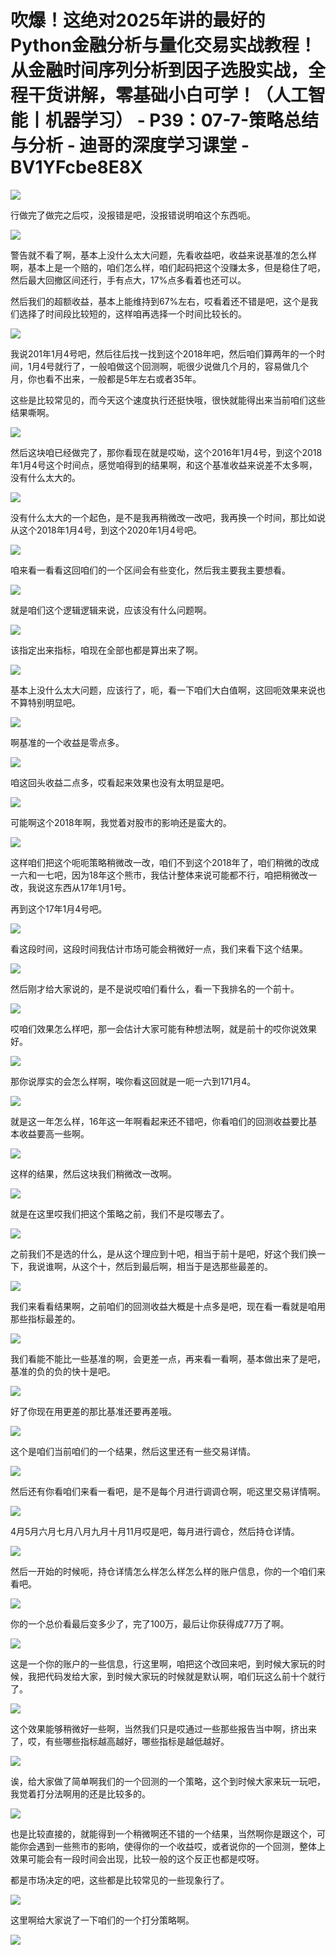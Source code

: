 # 吹爆！这绝对2025年讲的最好的Python金融分析与量化交易实战教程！从金融时间序列分析到因子选股实战，全程干货讲解，零基础小白可学！（人工智能丨机器学习） - P39：07-7-策略总结与分析 - 迪哥的深度学习课堂 - BV1YFcbe8E8X

![](img/20203f95ded68d9b1706ac6a77c37efe_0.png)

行做完了做完之后哎，没报错是吧，没报错说明咱这个东西呃。

![](img/20203f95ded68d9b1706ac6a77c37efe_2.png)

警告就不看了啊，基本上没什么太大问题，先看收益吧，收益来说基准的怎么样啊，基本上是一个赔的，咱们怎么样，咱们起码把这个没赚太多，但是稳住了吧，然后最大回撤区间还行，手有点大，17%点多看着也还可以。

然后我们的超额收益，基本上能维持到67%左右，哎看着还不错是吧，这个是我们选择了时间段比较短的，这样咱再选择一个时间比较长的。



![](img/20203f95ded68d9b1706ac6a77c37efe_4.png)

我说201年1月4号吧，然后往后找一找到这个2018年吧，然后咱们算两年的一个时间，1月4号就行了，一般咱做这个回测啊，呃很少说做几个月的，容易做几个月，你也看不出来，一般都是5年左右或者35年。

这些是比较常见的，而今天这个速度执行还挺快哦，很快就能得出来当前咱们这些结果嘶啊。

![](img/20203f95ded68d9b1706ac6a77c37efe_6.png)

然后这块咱已经做完了，那你看现在就是哎呦，这个2016年1月4号，到这个2018年1月4号这个时间点，感觉咱得到的结果啊，和这个基准收益来说差不太多啊，没有什么太大的。



![](img/20203f95ded68d9b1706ac6a77c37efe_8.png)

没有什么太大的一个起色，是不是我再稍微改一改吧，我再换一个时间，那比如说从这个2018年1月4号，到这个2020年1月4号吧。



![](img/20203f95ded68d9b1706ac6a77c37efe_10.png)

咱来看一看看这回咱们的一个区间会有些变化，然后我主要我主要想看。

![](img/20203f95ded68d9b1706ac6a77c37efe_12.png)

就是咱们这个逻辑逻辑来说，应该没有什么问题啊。

![](img/20203f95ded68d9b1706ac6a77c37efe_14.png)

该指定出来指标，咱现在全部也都是算出来了啊。

![](img/20203f95ded68d9b1706ac6a77c37efe_16.png)

基本上没什么太大问题，应该行了，呃，看一下咱们大白值啊，这回呃效果来说也不算特别明显吧。

![](img/20203f95ded68d9b1706ac6a77c37efe_18.png)

啊基准的一个收益是零点多。

![](img/20203f95ded68d9b1706ac6a77c37efe_20.png)

咱这回头收益二点多，哎看起来效果也没有太明显是吧。

![](img/20203f95ded68d9b1706ac6a77c37efe_22.png)

可能啊这个2018年啊，我觉着对股市的影响还是蛮大的。

![](img/20203f95ded68d9b1706ac6a77c37efe_24.png)

这样咱们把这个呃呃策略稍微改一改，咱们不到这个2018年了，咱们稍微的改成一六和一七吧，因为18年这个熊市，我估计整体来说可能都不行，咱把稍微改一改，我说这东西从17年1月1号。

再到这个17年1月4号吧。

![](img/20203f95ded68d9b1706ac6a77c37efe_26.png)

看这段时间，这段时间我估计市场可能会稍微好一点，我们来看下这个结果。

![](img/20203f95ded68d9b1706ac6a77c37efe_28.png)

然后刚才给大家说的，是不是说哎咱们看什么，看一下我排名的一个前十。

![](img/20203f95ded68d9b1706ac6a77c37efe_30.png)

哎咱们效果怎么样吧，那一会估计大家可能有种想法啊，就是前十的哎你说效果好。

![](img/20203f95ded68d9b1706ac6a77c37efe_32.png)

那你说厚实的会怎么样啊，唉你看这回就是一呃一六到171月4。

![](img/20203f95ded68d9b1706ac6a77c37efe_34.png)

就是这一年怎么样，16年这一年啊看起来还不错吧，你看咱们的回测收益要比基本收益要高一些啊。

![](img/20203f95ded68d9b1706ac6a77c37efe_36.png)

这样的结果，然后这块我们稍微改一改啊。

![](img/20203f95ded68d9b1706ac6a77c37efe_38.png)

就是在这里哎我们把这个策略之前，我们不是哎哪去了。

![](img/20203f95ded68d9b1706ac6a77c37efe_40.png)

之前我们不是选的什么，是从这个理应到十吧，相当于前十是吧，好这个我们换一下，我说谁啊，从这个十，然后到最后啊，相当于是选那些最差的。



![](img/20203f95ded68d9b1706ac6a77c37efe_42.png)

我们来看看结果啊，之前咱们的回测收益大概是十点多是吧，现在看一看就是咱用那些指标最差的。

![](img/20203f95ded68d9b1706ac6a77c37efe_44.png)

我们看能不能比一些基准的啊，会更差一点，再来看一看啊，基本做出来了是吧，基准的负的负的快十是吧。

![](img/20203f95ded68d9b1706ac6a77c37efe_46.png)

好了你现在用更差的那比基准还要再差哦。

![](img/20203f95ded68d9b1706ac6a77c37efe_48.png)

这个是咱们当前咱们的一个结果，然后这里还有一些交易详情。

![](img/20203f95ded68d9b1706ac6a77c37efe_50.png)

然后还有你看咱们来看一看吧，是不是每个月进行调调仓啊，呃这里交易详情啊。

![](img/20203f95ded68d9b1706ac6a77c37efe_52.png)

4月5月六月七月八月九月十月11月哎是吧，每月进行调仓，然后持仓详情。

![](img/20203f95ded68d9b1706ac6a77c37efe_54.png)

然后一开始的时候呃，持仓详情怎么样怎么样怎么样的账户信息，你的一个咱们来看吧。

![](img/20203f95ded68d9b1706ac6a77c37efe_56.png)

你的一个总价看最后变多少了，完了100万，最后让你获得成77万了啊。

![](img/20203f95ded68d9b1706ac6a77c37efe_58.png)

这是一个你的账户的一些信息，行这里啊，咱把这个改回来吧，到时候大家玩的时候，我把代码发给大家，到时候大家玩的时候就是默认啊，咱们玩这么前十个就行了。



![](img/20203f95ded68d9b1706ac6a77c37efe_60.png)

这个效果能够稍微好一些啊，当然我们只是哎通过一些那些报告当中啊，挤出来了，哎，有些哪些指标越高越好，哪些指标是越低越好。



![](img/20203f95ded68d9b1706ac6a77c37efe_62.png)

诶，给大家做了简单啊我们的一个回测的一个策略，这个到时候大家来玩一玩吧，我觉着打分法啊用的还是比较多的。



![](img/20203f95ded68d9b1706ac6a77c37efe_64.png)

也是比较直接的，就能得到一个稍微啊还不错的一个结果，当然啊你是跟这个，可能你会遇到一些熊市的影响，使得你的一个收益哎，或者说你的一个回测，整体上效果可能会有一段时间会出现，比较一般的这个反正也都是哎呀。

都是市场决定的吧，这些都是比较常见的一些现象行了。

![](img/20203f95ded68d9b1706ac6a77c37efe_66.png)

这里啊给大家说了一下咱们的一个打分策略啊。

![](img/20203f95ded68d9b1706ac6a77c37efe_68.png)